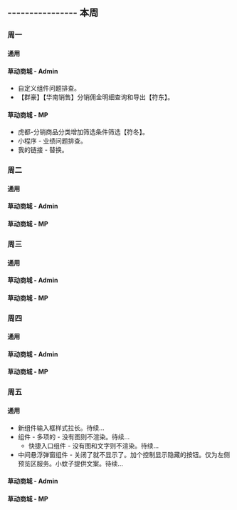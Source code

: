 ## ---------------- 本周

### 周一
#### 通用
#### 草动商城 - Admin
* 自定义组件问题排查。
* 【群豪】【华南销售】分销佣金明细查询和导出【符东】。
#### 草动商城 - MP
* 虎都-分销商品分类增加筛选条件筛选【符冬】。
* 小程序 - 业绩问题排查。
* 我的链接 - 替换。

### 周二
#### 通用
#### 草动商城 - Admin
#### 草动商城 - MP

### 周三
#### 通用
#### 草动商城 - Admin
#### 草动商城 - MP

### 周四
#### 通用
#### 草动商城 - Admin
#### 草动商城 - MP

### 周五
#### 通用
* 新组件输入框样式拉长。待续...
* 组件 - 多项的 - 没有图则不渲染。待续...
  - 快捷入口组件 - 没有图和文字则不渲染。待续...
* 中间悬浮弹窗组件 - 关闭了就不显示了。加个控制显示隐藏的按钮。仅为左侧预览区服务。小蚊子提供文案。待续...
#### 草动商城 - Admin
#### 草动商城 - MP
